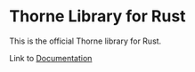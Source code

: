 # Thorne Library for Rust #

This is the official Thorne library for Rust.

Link to [Documentation](./docs/Lib.md)
